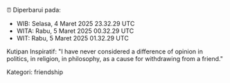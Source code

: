 ⏰ Diperbarui pada:
- WIB: Selasa, 4 Maret 2025 23.32.29 UTC
- WITA: Rabu, 5 Maret 2025 00.32.29 UTC
- WIT: Rabu, 5 Maret 2025 01.32.29 UTC

Kutipan Inspiratif:
"I have never considered a difference of opinion in politics, in religion, in philosophy, as a cause for withdrawing from a friend."


Kategori: friendship

